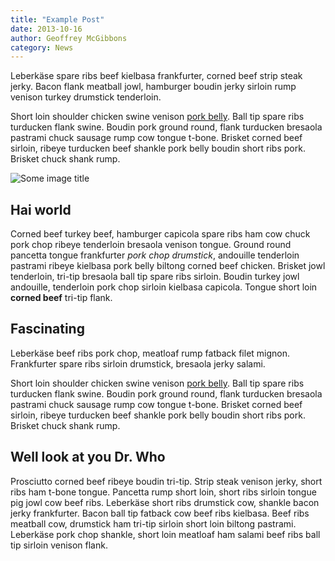 ```yaml
---
title: "Example Post"
date: 2013-10-16
author: Geoffrey McGibbons
category: News
---
```


Leberkäse spare ribs beef kielbasa frankfurter, corned beef strip steak jerky. Bacon flank meatball jowl, hamburger boudin jerky sirloin rump venison turkey drumstick tenderloin.

Short loin shoulder chicken swine venison [pork belly](http://www.google.com). Ball tip spare ribs turducken flank swine. Boudin pork ground round, flank turducken bresaola pastrami chuck sausage rump cow tongue t-bone. Brisket corned beef sirloin, ribeye turducken beef shankle pork belly boudin short ribs pork. Brisket chuck shank rump.

![Some image title](http://f.cl.ly/items/2t3f0f2B2f3s2q3n2A3m/2013-ktm-1190-adventure-bikes-look-awesome-in-official-pictures-photo-gallery_32.jpg)

## Hai world
Corned beef turkey beef, hamburger capicola spare ribs ham cow chuck pork chop ribeye tenderloin bresaola venison tongue. Ground round pancetta tongue frankfurter *pork chop drumstick*, andouille tenderloin pastrami ribeye kielbasa pork belly biltong corned beef chicken. Brisket jowl tenderloin, tri-tip bresaola ball tip spare ribs sirloin. Boudin turkey jowl andouille, tenderloin pork chop sirloin kielbasa capicola. Tongue short loin **corned beef** tri-tip flank.

## Fascinating
Leberkäse beef ribs pork chop, meatloaf rump fatback filet mignon. Frankfurter spare ribs sirloin drumstick, bresaola jerky salami. 

Short loin shoulder chicken swine venison [pork belly](http://www.google.com). Ball tip spare ribs turducken flank swine. Boudin pork ground round, flank turducken bresaola pastrami chuck sausage rump cow tongue t-bone. Brisket corned beef sirloin, ribeye turducken beef shankle pork belly boudin short ribs pork. Brisket chuck shank rump.

## Well look at you Dr. Who
Prosciutto corned beef ribeye boudin tri-tip. Strip steak venison jerky, short ribs ham t-bone tongue. Pancetta rump short loin, short ribs sirloin tongue pig jowl cow beef ribs. Leberkäse short ribs drumstick cow, shankle bacon jerky frankfurter. Bacon ball tip fatback cow beef ribs kielbasa. Beef ribs meatball cow, drumstick ham tri-tip sirloin short loin biltong pastrami. Leberkäse pork chop shankle, short loin meatloaf ham salami beef ribs ball tip sirloin venison flank.